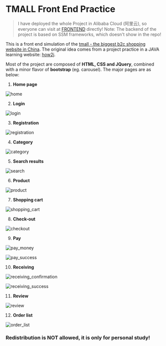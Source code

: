 # TMALL Front End Practice

> I have deployed the whole Project in Alibaba Cloud (阿里云), so everyone can visit at [FRONTEND](http://47.254.135.201:8080/tmall/) directly! Note: The backend of the project is based on SSM frameworks, which doesn't show in the repo!

This is a front end simulation of the [tmall - the biggest b2c shopping website in China](https://www.tmall.com). The original idea comes from a project practice in a JAVA learning website: [how2j](http://how2j.cn/).

Most of the project are composed of **HTML, CSS and JQuery**, combined with a minor flavor of **bootstrap** (eg. carousel). The major pages are as below:

1. **Home page**

![](img/snapshot/home.png "home")

2. **Login**

![](img/snapshot/login.png "login")

3. **Registration**

![](img/snapshot/register.png "registration")

4. **Category**

![](img/snapshot/category.png "category")

5. **Search results**

![](img/snapshot/search_result.png "search")

6. **Product**

![](img/snapshot/product_detail.png "product")

7. **Shopping cart**

![](img/snapshot/shopping_cart.png "shopping_cart")

8. **Check-out**

![](img/snapshot/checkout.png "checkout")

9. **Pay**

![](img/snapshot/pay_money.png "pay_money")

![](img/snapshot/pay_success.png "pay_success")

10. **Receiving**

![](img/snapshot/receive_confirmation.png "receiving_confirmation")

![](img/snapshot/receive_success.png "receiving_success")

11. **Review**

![](img/snapshot/review.png "review")

12. **Order list**

![](img/snapshot/my_order_list.png "order_list")


### **Redistribution is NOT allowed, it is only for personal study!**
